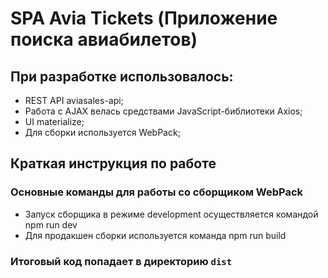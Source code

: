 # SPA Avia Tickets (Приложение поиска авиабилетов)

## При разработке использовалось:
 - REST API aviasales-api;
 - Работа с AJAX велась средствами JavaScript-библиотеки Axios;
 - UI materialize;
 - Для сборки используется WebPack;

## Краткая инструкция по работе
### Основные команды для работы со сборщиком WebPack
- Запуск сборщика в режиме development осуществляется командой npm run dev
- Для продакшен сборки используется команда npm run build

###  Итоговый код попадает в директорию `dist`